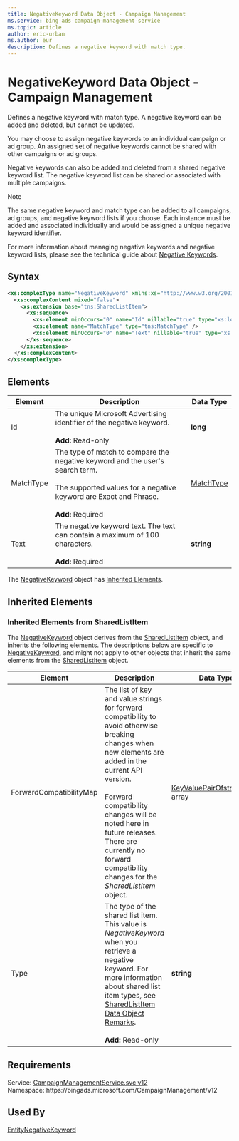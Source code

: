 ```yaml
---
title: NegativeKeyword Data Object - Campaign Management
ms.service: bing-ads-campaign-management-service
ms.topic: article
author: eric-urban
ms.author: eur
description: Defines a negative keyword with match type.
---
```

# NegativeKeyword Data Object - Campaign Management
Defines a negative keyword with match type. A negative keyword can be added and deleted, but cannot be updated.

You may choose to assign negative keywords to an individual campaign or ad group. An assigned set of negative keywords cannot be shared with other campaigns or ad groups.

Negative keywords can also be added and deleted from a shared negative keyword list. The negative keyword list can be shared or associated with multiple campaigns.

> [!NOTE]
> The same negative keyword and match type can be added to all campaigns, ad groups, and negative keyword lists if you choose. Each instance must be added and associated individually and would be assigned a unique negative keyword identifier.

For more information about managing negative keywords and negative keyword lists, please see the technical guide about [Negative Keywords](https://go.microsoft.com/fwlink/?LinkID=691225).

## Syntax
```xml
<xs:complexType name="NegativeKeyword" xmlns:xs="http://www.w3.org/2001/XMLSchema">
  <xs:complexContent mixed="false">
    <xs:extension base="tns:SharedListItem">
      <xs:sequence>
        <xs:element minOccurs="0" name="Id" nillable="true" type="xs:long" />
        <xs:element name="MatchType" type="tns:MatchType" />
        <xs:element minOccurs="0" name="Text" nillable="true" type="xs:string" />
      </xs:sequence>
    </xs:extension>
  </xs:complexContent>
</xs:complexType>
```

## <a name="elements"></a>Elements

|Element|Description|Data Type|
|-----------|---------------|-------------|
|<a name="id"></a>Id|The unique Microsoft Advertising identifier of the negative keyword.<br/><br/>**Add:** Read-only|**long**|
|<a name="matchtype"></a>MatchType|The type of match to compare the negative keyword and the user's search term.<br/><br/>The supported values for a negative keyword are Exact and Phrase.<br/><br/>**Add:** Required|[MatchType](matchtype.md)|
|<a name="text"></a>Text|The negative keyword text. The text can contain a maximum of 100 characters.<br/><br/>**Add:** Required|**string**|

The [NegativeKeyword](negativekeyword.md) object has [Inherited Elements](#inheritedelements).

## <a name="inheritedelements"></a>Inherited Elements

### <a name="inheritedelementssharedlistitem"></a>Inherited Elements from SharedListItem
The [NegativeKeyword](negativekeyword.md) object derives from the [SharedListItem](sharedlistitem.md) object, and inherits the following elements. The descriptions below are specific to [NegativeKeyword](negativekeyword.md), and might not apply to other objects that inherit the same elements from the [SharedListItem](sharedlistitem.md) object.  

|Element|Description|Data Type|
|-----------|---------------|-------------|
|<a name="forwardcompatibilitymap"></a>ForwardCompatibilityMap|The list of key and value strings for forward compatibility to avoid otherwise breaking changes when new elements are added in the current API version.<br/><br/>Forward compatibility changes will be noted here in future releases. There are currently no forward compatibility changes for the *SharedListItem* object.|[KeyValuePairOfstringstring](keyvaluepairofstringstring.md) array|
|<a name="type"></a>Type|The type of the shared list item.  This value is *NegativeKeyword* when you retrieve a negative keyword. For more information about shared list item types, see [SharedListItem Data Object Remarks](sharedlistitem.md#remarks).<br/><br/>**Add:** Read-only|**string**|

## Requirements
Service: [CampaignManagementService.svc v12](https://campaign.api.bingads.microsoft.com/Api/Advertiser/CampaignManagement/v12/CampaignManagementService.svc)  
Namespace: https\://bingads.microsoft.com/CampaignManagement/v12  

## Used By
[EntityNegativeKeyword](entitynegativekeyword.md)  
